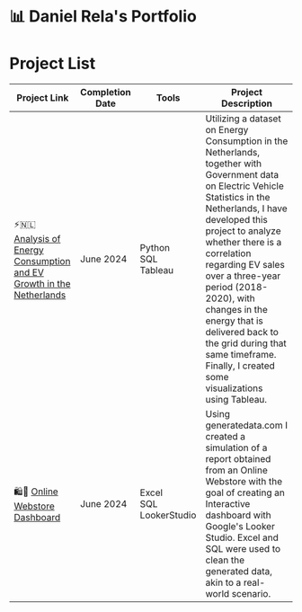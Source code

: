# 📊 Daniel Rela's Portfolio

# Project List

| Project Link | Completion Date | Tools | Project Description | 
|---|---|---|---|
| ⚡️🇳🇱 [Analysis of Energy Consumption and EV Growth in the Netherlands](https://github.com/dzrela/Analysis-of-Energy-Consumption-and-EV-Growth-in-the-Netherlands) | June 2024 | Python‎ ‎ ‎ ‎ ‎ ‎‎ ‎ ‎ ‎   SQL‎ ‎ ‎ ‎ ‎ ‎ ‎ ‎ ‎ ‎ ‎ ‎  Tableau | Utilizing a dataset on Energy Consumption in the Netherlands, together with Government data on Electric Vehicle Statistics in the Netherlands, I have developed this project to analyze whether there is a correlation regarding EV sales over a three-year period (2018-2020), with changes in the energy that is delivered back to the grid during that same timeframe. Finally, I created some visualizations using Tableau. |
| 🛍️🛜 [Online Webstore Dashboard](https://github.com/dzrela/Online-Webstore-Dashboard) | June 2024 | Excel ‎ ‎‎ ‎‎ ‎ ‎ ‎ ‎ ‎ ‎   ‎ SQL LookerStudio | Using generatedata.com I created a simulation of a report obtained from an Online Webstore with the goal of creating an Interactive dashboard with Google's Looker Studio. Excel and SQL were used to clean the generated data, akin to a real-world scenario. |
